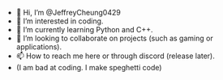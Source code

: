- 👋 Hi, I’m @JeffreyCheung0429
- 👀 I’m interested in coding.
- 🌱 I’m currently learning Python and C++.
- 💞️ I’m looking to collaborate on projects (such as gaming or applications).
- 📫 How to reach me here or through discord (release later).
- (I am bad at coding. I make speghetti code)

<!---
JeffreyCheung0429/JeffreyCheung0429 is a ✨ special ✨ repository because its `README.md` (this file) appears on your GitHub profile.
You can click the Preview link to take a look at your changes.
--->
